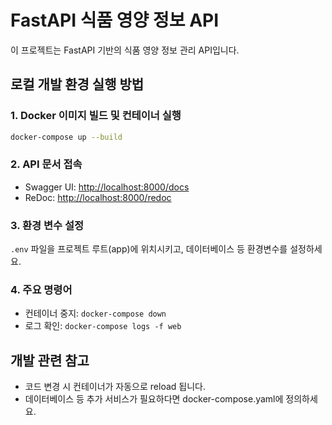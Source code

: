 # FastAPI 식품 영양 정보 API

이 프로젝트는 FastAPI 기반의 식품 영양 정보 관리 API입니다.

## 로컬 개발 환경 실행 방법

### 1. Docker 이미지 빌드 및 컨테이너 실행

```bash
docker-compose up --build
```

### 2. API 문서 접속

- Swagger UI: [http://localhost:8000/docs](http://localhost:8000/docs)
- ReDoc: [http://localhost:8000/redoc](http://localhost:8000/redoc)

### 3. 환경 변수 설정

`.env` 파일을 프로젝트 루트(app)에 위치시키고, 데이터베이스 등 환경변수를 설정하세요.

### 4. 주요 명령어

- 컨테이너 중지: `docker-compose down`
- 로그 확인: `docker-compose logs -f web`

## 개발 관련 참고
- 코드 변경 시 컨테이너가 자동으로 reload 됩니다.
- 데이터베이스 등 추가 서비스가 필요하다면 docker-compose.yaml에 정의하세요. 